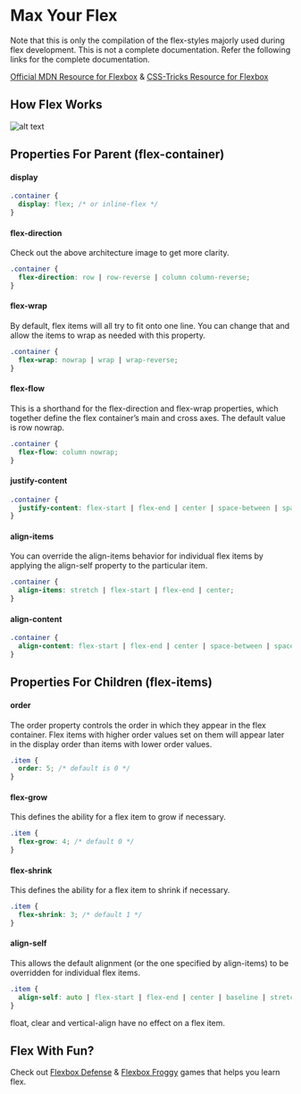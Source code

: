 # Max Your Flex

Note that this is only the compilation of the flex-styles majorly used during flex development. This is not a complete documentation. Refer the following links for the complete documentation.

[Official MDN Resource for Flexbox](https://developer.mozilla.org/en-US/docs/Learn/CSS/CSS_layout/Flexbox) & [CSS-Tricks Resource for Flexbox](https://css-tricks.com/snippets/css/a-guide-to-flexbox/)

## How Flex Works
![alt text](https://css-tricks.com/wp-content/uploads/2018/11/00-basic-terminology.svg "Flex Architecture" )

## Properties For Parent (flex-container)

#### display
```css
.container {
  display: flex; /* or inline-flex */
}
```

#### flex-direction
Check out the above architecture image to get more clarity.
```css
.container {
  flex-direction: row | row-reverse | column column-reverse;
}
```

#### flex-wrap
By default, flex items will all try to fit onto one line. You can change that and allow the items to wrap as needed with this property.
```css
.container {
  flex-wrap: nowrap | wrap | wrap-reverse;
}
```

#### flex-flow
This is a shorthand for the flex-direction and flex-wrap properties, which together define the flex container’s main and cross axes. The default value is row nowrap.
```css
.container {
  flex-flow: column nowrap;
}
```

#### justify-content
```css
.container {
  justify-content: flex-start | flex-end | center | space-between | space-around | space-evenly;
}
```

#### align-items
You can override the align-items behavior for individual flex items by applying the align-self property to the particular item.
```css
.container {
  align-items: stretch | flex-start | flex-end | center;
}
```

#### align-content
```css
.container {
  align-content: flex-start | flex-end | center | space-between | space-around | space-evenly | stretch;
}
```

## Properties For Children (flex-items)

#### order
The order property controls the order in which they appear in the flex container. Flex items with higher order values set on them will appear later in the display order than items with lower order values.
```css
.item {
  order: 5; /* default is 0 */
}
```

#### flex-grow
This defines the ability for a flex item to grow if necessary.
```css
.item {
  flex-grow: 4; /* default 0 */
}
```

#### flex-shrink
This defines the ability for a flex item to shrink if necessary.
```css
.item {
  flex-shrink: 3; /* default 1 */
}
```

#### align-self
This allows the default alignment (or the one specified by align-items) to be overridden for individual flex items.
```css
.item {
  align-self: auto | flex-start | flex-end | center | baseline | stretch;
}
```

float, clear and vertical-align have no effect on a flex item.

## Flex With Fun?
Check out [Flexbox Defense](http://www.flexboxdefense.com/) & [Flexbox Froggy](https://flexboxfroggy.com/) games that helps you learn flex.
